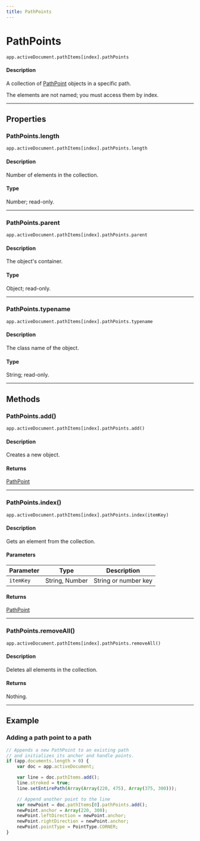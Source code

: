 ```yaml
---
title: PathPoints
---
```

# PathPoints

`app.activeDocument.pathItems[index].pathPoints`

#### Description

A collection of [PathPoint](.././PathPoint) objects in a specific path.

The elements are not named; you must access them by index.

---

## Properties

### PathPoints.length

`app.activeDocument.pathItems[index].pathPoints.length`

#### Description

Number of elements in the collection.

#### Type

Number; read-only.

---

### PathPoints.parent

`app.activeDocument.pathItems[index].pathPoints.parent`

#### Description

The object's container.

#### Type

Object; read-only.

---

### PathPoints.typename

`app.activeDocument.pathItems[index].pathPoints.typename`

#### Description

The class name of the object.

#### Type

String; read-only.

---

## Methods

### PathPoints.add()

`app.activeDocument.pathItems[index].pathPoints.add()`

#### Description

Creates a new object.

#### Returns

[PathPoint](.././PathPoint)

---

### PathPoints.index()

`app.activeDocument.pathItems[index].pathPoints.index(itemKey)`

#### Description

Gets an element from the collection.

#### Parameters

| Parameter |      Type      |     Description      |
| --------- | -------------- | -------------------- |
| `itemKey` | String, Number | String or number key |

#### Returns

[PathPoint](.././PathPoint)

---

### PathPoints.removeAll()

`app.activeDocument.pathItems[index].pathPoints.removeAll()`

#### Description

Deletes all elements in the collection.

#### Returns

Nothing.

---

## Example

### Adding a path point to a path

```javascript
// Appends a new PathPoint to an existing path
// and initializes its anchor and handle points.
if (app.documents.length > 0) {
    var doc = app.activeDocument;

    var line = doc.pathItems.add();
    line.stroked = true;
    line.setEntirePath(Array(Array(220, 475), Array(375, 300)));

    // Append another point to the line
    var newPoint = doc.pathItems[0].pathPoints.add();
    newPoint.anchor = Array(220, 300);
    newPoint.leftDirection = newPoint.anchor;
    newPoint.rightDirection = newPoint.anchor;
    newPoint.pointType = PointType.CORNER;
}
```

